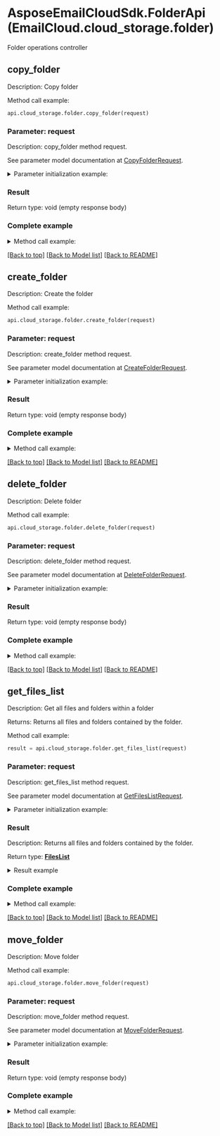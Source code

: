 # AsposeEmailCloudSdk.FolderApi (EmailCloud.cloud_storage.folder)

Folder operations controller

<a name="copy_folder"></a>
## copy_folder

Description: Copy folder

Method call example:
```python
api.cloud_storage.folder.copy_folder(request)
```

### Parameter: request

Description: copy_folder method request.

See parameter model documentation at [CopyFolderRequest](CopyFolderRequest.md).

<details>
    <summary>Parameter initialization example:</summary>
    
```python
request = models.CopyFolderRequest(
    src_path='/storage/path/to/source/folder',
    dest_path='/storage/path/to/destination/folder',
    src_storage_name='First Storage',
    dest_storage_name='Other Storage')
```

</details>

### Result

Return type: void (empty response body)

### Complete example

<details>
    <summary>Method call example:</summary>

```python
api = EmailCloud(app_key, app_sid)

// Prepare parameters:
request = models.CopyFolderRequest(
    src_path='/storage/path/to/source/folder',
    dest_path='/storage/path/to/destination/folder',
    src_storage_name='First Storage',
    dest_storage_name='Other Storage')

// Call method:
api.cloud_storage.folder.copy_folder(request)
```

</details>

[[Back to top]](#) [[Back to Model list]](Models.md) [[Back to README]](README.md)
<a name="create_folder"></a>
## create_folder

Description: Create the folder

Method call example:
```python
api.cloud_storage.folder.create_folder(request)
```

### Parameter: request

Description: create_folder method request.

See parameter model documentation at [CreateFolderRequest](CreateFolderRequest.md).

<details>
    <summary>Parameter initialization example:</summary>
    
```python
request = models.CreateFolderRequest(
    path='/storage/path/to/new/folder',
    storage_name='First Storage')
```

</details>

### Result

Return type: void (empty response body)

### Complete example

<details>
    <summary>Method call example:</summary>

```python
api = EmailCloud(app_key, app_sid)

// Prepare parameters:
request = models.CreateFolderRequest(
    path='/storage/path/to/new/folder',
    storage_name='First Storage')

// Call method:
api.cloud_storage.folder.create_folder(request)
```

</details>

[[Back to top]](#) [[Back to Model list]](Models.md) [[Back to README]](README.md)
<a name="delete_folder"></a>
## delete_folder

Description: Delete folder

Method call example:
```python
api.cloud_storage.folder.delete_folder(request)
```

### Parameter: request

Description: delete_folder method request.

See parameter model documentation at [DeleteFolderRequest](DeleteFolderRequest.md).

<details>
    <summary>Parameter initialization example:</summary>
    
```python
request = models.DeleteFolderRequest(
    path='/storage/path/to/folder',
    storage_name='First Storage',
    recursive=True)
```

</details>

### Result

Return type: void (empty response body)

### Complete example

<details>
    <summary>Method call example:</summary>

```python
api = EmailCloud(app_key, app_sid)

// Prepare parameters:
request = models.DeleteFolderRequest(
    path='/storage/path/to/folder',
    storage_name='First Storage',
    recursive=True)

// Call method:
api.cloud_storage.folder.delete_folder(request)
```

</details>

[[Back to top]](#) [[Back to Model list]](Models.md) [[Back to README]](README.md)
<a name="get_files_list"></a>
## get_files_list

Description: Get all files and folders within a folder

Returns: Returns all files and folders contained by the folder.

Method call example:
```python
result = api.cloud_storage.folder.get_files_list(request)
```

### Parameter: request

Description: get_files_list method request.

See parameter model documentation at [GetFilesListRequest](GetFilesListRequest.md).

<details>
    <summary>Parameter initialization example:</summary>
    
```python
request = models.GetFilesListRequest(
    path='/storage/path/to/folder',
    storage_name='First Storage')
```

</details>

### Result

Description: Returns all files and folders contained by the folder.

Return type: [**FilesList**](FilesList.md)

<details>
    <summary>Result example</summary>

```python
result = models.FilesList(
    value=[
        models.StorageFile(
            name='file.ext',
            modified_date=datetime.today(),
            size=1024,
            path='/path/to/file/on/storage')])
```
</details>

### Complete example

<details>
    <summary>Method call example:</summary>

```python
api = EmailCloud(app_key, app_sid)

// Prepare parameters:
request = models.GetFilesListRequest(
    path='/storage/path/to/folder',
    storage_name='First Storage')

// Call method:
result = api.cloud_storage.folder.get_files_list(request)

// Result example:
result = models.FilesList(
    value=[
        models.StorageFile(
            name='file.ext',
            modified_date=datetime.today(),
            size=1024,
            path='/path/to/file/on/storage')])
```

</details>

[[Back to top]](#) [[Back to Model list]](Models.md) [[Back to README]](README.md)
<a name="move_folder"></a>
## move_folder

Description: Move folder

Method call example:
```python
api.cloud_storage.folder.move_folder(request)
```

### Parameter: request

Description: move_folder method request.

See parameter model documentation at [MoveFolderRequest](MoveFolderRequest.md).

<details>
    <summary>Parameter initialization example:</summary>
    
```python
request = models.MoveFolderRequest(
    src_path='/storage/path/to/source/folder',
    dest_path='/storage/path/to/destination/folder',
    src_storage_name='First Storage',
    dest_storage_name='Other Storage')
```

</details>

### Result

Return type: void (empty response body)

### Complete example

<details>
    <summary>Method call example:</summary>

```python
api = EmailCloud(app_key, app_sid)

// Prepare parameters:
request = models.MoveFolderRequest(
    src_path='/storage/path/to/source/folder',
    dest_path='/storage/path/to/destination/folder',
    src_storage_name='First Storage',
    dest_storage_name='Other Storage')

// Call method:
api.cloud_storage.folder.move_folder(request)
```

</details>

[[Back to top]](#) [[Back to Model list]](Models.md) [[Back to README]](README.md)

